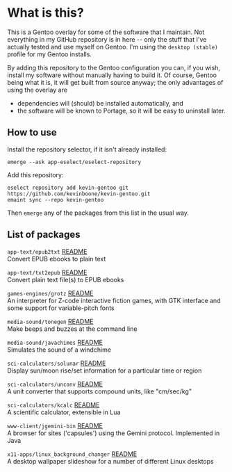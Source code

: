 # What is this?

This is a Gentoo overlay for some of the software that I maintain. Not
everything in my GitHub repository is in here -- only the stuff that I've
actually tested and use myself on Gentoo. I'm using the 
`desktop (stable)` profile for my Gentoo installs.

By adding this repository to the Gentoo configuration you can, if you
wish, install my software without manually having to build it. Of course,
Gentoo being what it is, it will get built from source anyway; 
the only advantages of using the overlay are

- dependencies will (should) be installed automatically, and
- the software will be known to Portage, so it will be easy to uninstall
  later.

## How to use

Install the repository selector, if it isn't already installed:

    emerge --ask app-eselect/eselect-repository

Add this repository:

    eselect repository add kevin-gentoo git https://github.com/kevinboone/kevin-gentoo.git
    emaint sync --repo kevin-gentoo

Then `emerge` any of the packages from this list in the usual way.

## List of packages

`app-text/epub2txt` [README](https://github.com/kevinboone/epub2txt2)  
Convert EPUB ebooks to plain text

`app-text/txt2epub` [README](https://github.com/kevinboone/txt2epub)  
Convert plain text file(s) to EPUB ebooks

`games-engines/grotz` [README](https://github.com/kevinboone/grotz)  
An interpreter for Z-code interactive fiction games, with GTK interface and
some support for variable-pitch fonts

`media-sound/tonegen` [README](https://github.com/kevinboone/tonegen)  
Make beeps and buzzes at the command line

`media-sound/javachimes` [README](https://github.com/kevinboone/javachimes)  
Simulates the sound of a windchime

`sci-calculators/solunar` [README](https://github.com/kevinboone/solunar2)  
Display sun/moon rise/set information for a particular time or region

`sci-calculators/unconv` [README](https://github.com/kevinboone/uconv)  
A unit converter that supports compound units, like "cm/sec/kg"

`sci-calculators/kcalc` [README](https://github.com/kevinboone/kcalc)  
A scientific calculator, extensible in Lua

`www-client/jgemini-bin` [README](https://github.com/kevinboone/jgemini)  
A browser for sites ('capsules') using the Gemini protocol. Implemented
in Java

`x11-apps/linux_background_changer` [README](https://github.com/kevinboone/linux_background_changer)  
A desktop wallpaper slideshow for a number of different Linux desktops


